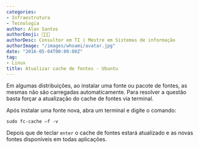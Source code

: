 ```yaml
---
categories:
- Infraestrutura
- Tecnologia
author: Alan Santos
authorEmoji: 👨🏻‍💻
authorDesc: Consultor em TI | Mestre em Sistemas de informação
authorImage: "/images/whoami/avatar.jpg"
date: "2016-05-04T00:00:00Z"
tag:
- Linux
title: Atualizar cache de fontes - Ubuntu
---
```


Em algumas distribuições, ao instalar uma fonte ou pacote de fontes, as mesmas não são carregadas automaticamente. Para resolver a questão basta forçar a atualização do cache de fontes via terminal.

Após instalar uma fonte nova, abra um terminal e digite o comando:

`sudo fc-cache –f -v`

Depois que de teclar `enter` o cache de fontes estará atualizado e as novas fontes disponíveis em todas aplicações.
